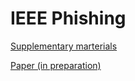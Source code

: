 # IEEE Phishing

[Supplementary marterials](https://wgalka.github.io/IEEE_Phishing_2024/docs/supplementary.html)

[Paper (in preparation)](TODO)
